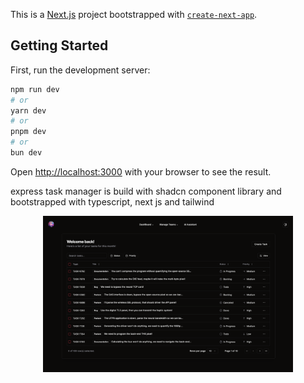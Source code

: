 This is a [Next.js](https://nextjs.org/) project bootstrapped with [`create-next-app`](https://github.com/vercel/next.js/tree/canary/packages/create-next-app).

## Getting Started

First, run the development server:

```bash
npm run dev
# or
yarn dev
# or
pnpm dev
# or
bun dev
```

Open [http://localhost:3000](http://localhost:3000) with your browser to see the result.

express task manager is build with shadcn component library and bootstrapped with typescript, next js and tailwind

<div align="center">
    <img src="./public/screen.png" width="400px"</img> 
</div>